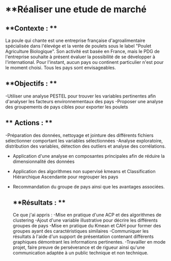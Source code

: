 # **Réaliser une etude de marché

## **Contexte : **
La poule qui chante est une entreprise française d'agroalimentaire spécialisée dans l'élevége et la vente de poulets sous le label "Poulet Agriculture Biologique". Son activité est basée en France, mais le PDG de l'entreprise souhaite à présent évaluer la possibilité de se développer à l'international. Pour l'instant, aucun pays ou continent particulier n'est pour le moment choisi. Tous les pays sont envisageables.

## **Objectifs : **
-Utiliser une analyse PESTEL pour trouver les variables pertinentes afin d'analyser les facteurs environnementaux des pays
-Proposer une analyse des groupements de pays cibles pour exporter les poulets

  ## ** Actions : **
-Préparation des données, nettoyage et jointure des différents fichiers sélectionner comportant les variables sélectionnées
-Analyse exploratoire, distribution des variables, détection des outliers et analyse des corrélations.
- Application d'une analyse en composantes principales afin de réduire la dimensionnalité des données
- Application des algorithmes non supervisé kmeans et Classification Hiérarchique Ascendante pour regrouper les pays
- Recommandation du groupe de pays ainsi que les avantages associées.

  ## **Résultats : **
  Ce que j'ai appris :
  -Mise en pratique d'une ACP et des algorithmes de clustering
  -Ajout d'une variable illustrative pour décrire les différents groupes de pays
  -Mise en pratique du Kmean et CAH pour former des groupes ayant des caractéristiques similaires
  -Communiquer les résultats à l'aide d'un support de présentation contenant différents graphiques démontrant les informations pertinentes.
  -Travailler en mode projet, faire preuve de perséverance et de rigueur ainsi qu'une communication adaptée à un public technique et non technique.
  
  

